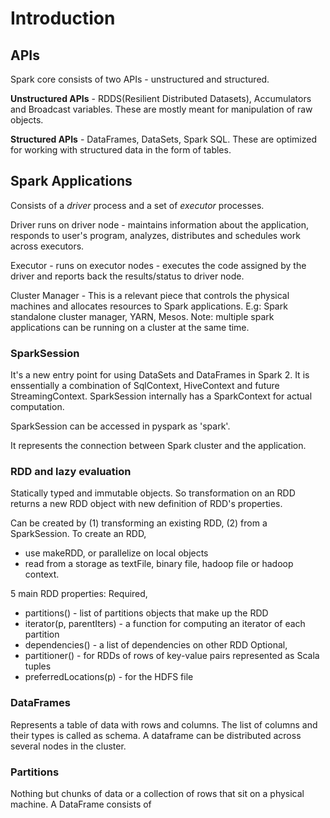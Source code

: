 # Introduction

## APIs

Spark core consists of two APIs - unstructured and structured.

**Unstructured APIs** - RDDS(Resilient Distributed Datasets), Accumulators and Broadcast variables. These are mostly meant for manipulation of raw objects.

**Structured APIs** - DataFrames, DataSets, Spark SQL. These are optimized for working with structured data in the form of tables.

## Spark Applications

Consists of a *driver* process and a set of *executor* processes.

Driver runs on driver node - maintains information about the application, responds to user's program, analyzes, distributes and schedules work across executors.

Executor - runs on executor nodes - executes the code assigned by the driver and reports back the results/status to driver node.

Cluster Manager - This is a relevant piece that controls the physical machines and allocates resources to Spark applications. E.g: Spark standalone cluster manager, YARN, Mesos. Note: multiple spark applications can be running on a cluster at the same time.

### SparkSession

It's a new entry point for using DataSets and DataFrames in Spark 2. It is enssentially a combination of SqlContext, HiveContext and future StreamingContext. SparkSession internally has a SparkContext for actual computation.

SparkSession can be accessed in pyspark as 'spark'.

It represents the connection between Spark cluster and the application.

### RDD and lazy evaluation
Statically typed and immutable objects. So transformation on an RDD returns a new RDD object with new definition of RDD's properties.

Can be created by (1) transforming an existing RDD, (2) from a SparkSession.
To create an RDD,
- use makeRDD, or parallelize on local objects
- read from a storage as textFile, binary file, hadoop file or hadoop context.

5 main RDD properties:
Required,
- partitions() - list of partitions objects that make up the RDD
- iterator(p, parentIters) - a function for computing an iterator of each partition
- dependencies() - a list of dependencies on other RDD
Optional,
- partitioner() - for RDDs of rows of key-value pairs represented as Scala tuples
- preferredLocations(p) - for the HDFS file


### DataFrames

Represents a table of data with rows and columns. The list of columns and their types is called as schema. A dataframe can be distributed across several nodes in the cluster. 

### Partitions
Nothing but chunks of data or a collection of rows that sit on a physical machine. A DataFrame consists of


